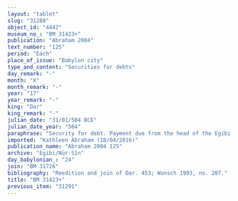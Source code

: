 ```yaml
---
layout: "tablet"
slug: "31288"
object_id: "4442"
museum_no_: "BM 31423+"
publication: "Abraham 2004"
text_number: "125"
period: "Each"
place_of_issue: "Babylon city"
type_and_content: "Securities for debts"
day_remark: "-"
month: "X"
month_remark: "-"
year: "17"
year_remark: "-"
king: "Dar"
king_remark: "-"
julian_date: "31/01/504 BCE"
julian_date_year: "504"
paraphrase: "Security for debt. Payment due from the head of the Egibi family. Interest and pledge.<br /> <strong>B</strong> owes 10 1/2 minas and 5 shekels of medium quality silver, of which 1/8 is alloy to <strong>A</strong>. The present document stipulates that from Addar (XII) onwards a yearly interest of 20% should be paid on a monthly basis. We learn that this debt, together with one of (<em>adi</em>) 3 2/3 minas and 5 shekels of silver, are what remains (<em>rīhtu</em>) to be paid (<em>u&#39;iltu</em>) to <strong>A</strong> for the onions that he sold (<em>mahāru</em>) to <strong>B</strong>. It concerns the onions of Darius&#39; 11<sup>th</sup> year, for which probably compare BM30721 (=Dar 315). The debtor&#39;s acreage (<em>zēru</em>) in Bīt-Hahhuru, located next to <strong>C</strong>, is pledged till the full repayment of the capital sum and its interest. Names of 11 witnesses and the scribe.<br /> <br /> <strong>A</strong>=&Scaron;addinnu/Madān-ahhē-iddin//&Scaron;ig&ucirc;a;&nbsp;<strong>B</strong>=&Scaron;irku/Iddinaya//Egibi (=Marduk-nāṣir-apli/Itti-Marduk-balāṭu//Egibi);&nbsp;<strong>C</strong>=Arad-Marduk/Nergal-zēru-ibni"
imported: "Kathleen Abraham (18/04/2016)"
publication_name: "Abraham 2004 125"
archive: "Egibi/Nūr-Sîn"
day_babylonian_: "24"
join: "BM 31726"
bibliography: "Reedition and join of Dar. 453; Wunsch 1993, no. 207."
title: "BM 31423+"
previous_item: "31291"
---
```

